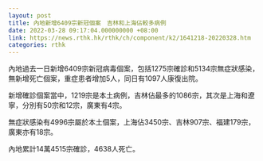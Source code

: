 ```yaml
---
layout: post
title: 內地新增6409宗新冠個案　吉林和上海佔較多病例
date: 2022-03-28 09:17:04.000000000 +08:00
link: https://news.rthk.hk/rthk/ch/component/k2/1641218-20220328.htm
categories: rthk
---
```


內地過去一日新增6409宗新冠病毒個案，包括1275宗確診和5134宗無症狀感染，無新增死亡個案，重症患者增加5人，同日有1097人康復出院。

新增確診個案當中，1219宗是本土病例，吉林佔最多的1086宗，其次是上海和遼寧，分別有50宗和12宗，廣東有4宗。

無症狀感染有4996宗屬於本土個案，上海佔3450宗、吉林907宗、福建179宗，廣東亦有18宗。

內地累計14萬4515宗確診，4638人死亡。

